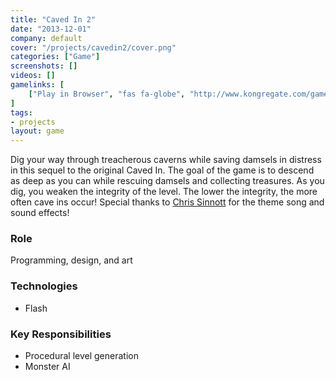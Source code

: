 ```yaml
---
title: "Caved In 2"
date: "2013-12-01"
company: default
cover: "/projects/cavedin2/cover.png"
categories: ["Game"]
screenshots: []
videos: []
gamelinks: [
    ["Play in Browser", "fas fa-globe", "http://www.kongregate.com/games/alexlarioza/caved-in-2"]
]
tags:
- projects
layout: game
---
```


Dig your way through treacherous caverns while saving damsels in distress in this sequel to the original Caved In. The goal of the game is to descend as deep as you can while rescuing damsels and collecting treasures. As you dig, you weaken the integrity of the level. The lower the integrity, the more often cave ins occur! Special thanks to [Chris Sinnott](http://www.sinnottsoundworks.com/) for the theme song and sound effects!

### Role
Programming, design, and art

### Technologies
* Flash

### Key Responsibilities
* Procedural level generation
* Monster AI